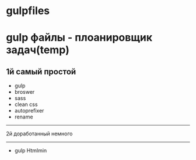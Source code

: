# gulpfiles

 gulp файлы - плоанировщик задач(temp)
===============================================

 1й самый простой
 -------------------------------------------------------
 - gulp
 - broswer
 - sass
 - clean css
 - autoprefixer
 - rename
   
----------------------------------------------------------
 
 2й доработанный немного 

----------------------------------------------------------
- gulp
Htmlmin
 
